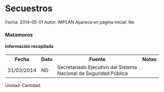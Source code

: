Secuestros
=====

Fecha: 2014-05-01
Autor: IMPLAN
Aparece en pagina inicial: No

### Matamoros

#### Información recopilada

<table class="table table-hover table-bordered matriz">
  <tr><th>Fecha</th><th>Dato</th><th>Fuente</th><th>Notas</th></tr>
  <tr><td class="centrado">31/03/2014</td><td class="derecha">ND</td><td>Secretariado Ejecutivo del Sistema Nacional de Seguridad Pública</td><td></td></tr>
</table>

Unidad: Cantidad.
